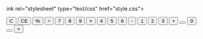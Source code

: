 ink rel="stylesheet" type="text/css" href="style.css">
		<link href="https://fonts.googleapis.com/css?family=Open+Sans:600,700" rel="stylesheet">
		<title>A simple calculator</title>
	</head>
	<body>
		<div id="container">
			<div id="calculator">
				<div id="result">
					<div id="history">
						<p id="history-value"></p>
					</div>
					<div id="output">
						<p id="output-value"></p>
					</div>
				</div>
				<div id="keyboard">
					<button class="operator" id="clear">C</button>
					<button class="operator" id="backspace">CE</button>
					<button class="operator" id="%">%</button>
					<button class="operator" id="/">&#247;</button>
					<button class="number" id="7">7</button>
					<button class="number" id="8">8</button>
					<button class="number" id="9">9</button>
					<button class="operator" id="*">&times;</button>
					<button class="number" id="4">4</button>
					<button class="number" id="5">5</button>
					<button class="number" id="6">6</button>
					<button class="operator" id="-">-</button>
					<button class="number" id="1">1</button>
					<button class="number" id="2">2</button>
					<button class="number" id="3">3</button>
					<button class="operator" id="+">+</button>
					<button class="empty" id="empty"></button>
					<button class="number" id="0">0</button>
					<button class="empty" id="empty"></button>
					<button class="operator" id="=">=</button>
				</div>
			</div>
		</div>
		<script src="script.js"></script>
	</body>
</html>